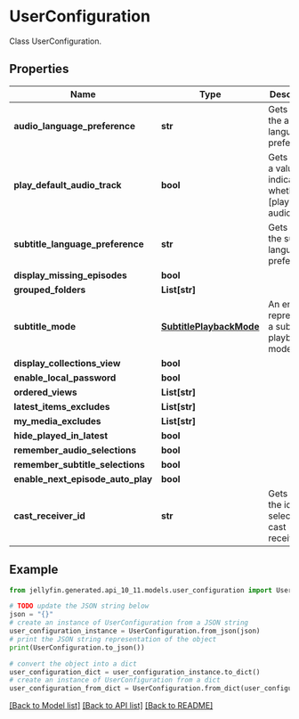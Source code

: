 # UserConfiguration

Class UserConfiguration.

## Properties

Name | Type | Description | Notes
------------ | ------------- | ------------- | -------------
**audio_language_preference** | **str** | Gets or sets the audio language preference. | [optional] 
**play_default_audio_track** | **bool** | Gets or sets a value indicating whether [play default audio track]. | [optional] 
**subtitle_language_preference** | **str** | Gets or sets the subtitle language preference. | [optional] 
**display_missing_episodes** | **bool** |  | [optional] 
**grouped_folders** | **List[str]** |  | [optional] 
**subtitle_mode** | [**SubtitlePlaybackMode**](SubtitlePlaybackMode.md) | An enum representing a subtitle playback mode. | [optional] 
**display_collections_view** | **bool** |  | [optional] 
**enable_local_password** | **bool** |  | [optional] 
**ordered_views** | **List[str]** |  | [optional] 
**latest_items_excludes** | **List[str]** |  | [optional] 
**my_media_excludes** | **List[str]** |  | [optional] 
**hide_played_in_latest** | **bool** |  | [optional] 
**remember_audio_selections** | **bool** |  | [optional] 
**remember_subtitle_selections** | **bool** |  | [optional] 
**enable_next_episode_auto_play** | **bool** |  | [optional] 
**cast_receiver_id** | **str** | Gets or sets the id of the selected cast receiver. | [optional] 

## Example

```python
from jellyfin.generated.api_10_11.models.user_configuration import UserConfiguration

# TODO update the JSON string below
json = "{}"
# create an instance of UserConfiguration from a JSON string
user_configuration_instance = UserConfiguration.from_json(json)
# print the JSON string representation of the object
print(UserConfiguration.to_json())

# convert the object into a dict
user_configuration_dict = user_configuration_instance.to_dict()
# create an instance of UserConfiguration from a dict
user_configuration_from_dict = UserConfiguration.from_dict(user_configuration_dict)
```
[[Back to Model list]](README.md#documentation-for-models) [[Back to API list]](README.md#documentation-for-api-endpoints) [[Back to README]](README.md)


